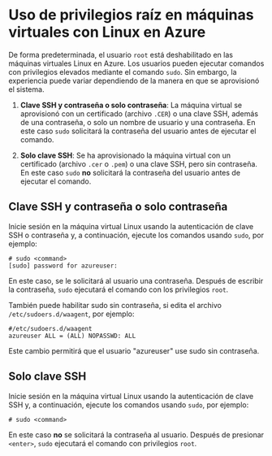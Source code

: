 <properties 
	pageTitle="Uso de privilegios raíz en máquinas virtuales de Linux en Azure" 
	description="Aprenda a usar privilegios raíz en una máquina virtual de Linux en Azure." 
	services="virtual-machines" 
	documentationCenter="" 
	authors="szarkos" 
	manager="timlt" 
	editor=""/>

<tags 
	ms.service="virtual-machines" 
	ms.workload="infrastructure-services" 
	ms.tgt_pltfrm="vm-linux" 
	ms.devlang="na" 
	ms.topic="article" 
	ms.date="07/29/2015" 
	ms.author="szark"/>




# Uso de privilegios raíz en máquinas virtuales con Linux en Azure

De forma predeterminada, el usuario `root` está deshabilitado en las máquinas virtuales Linux en Azure. Los usuarios pueden ejecutar comandos con privilegios elevados mediante el comando `sudo`. Sin embargo, la experiencia puede variar dependiendo de la manera en que se aprovisionó el sistema.

1. **Clave SSH y contraseña o solo contraseña**: La máquina virtual se aprovisionó con un certificado (archivo `.CER`) o una clave SSH, además de una contraseña, o solo un nombre de usuario y una contraseña. En este caso `sudo` solicitará la contraseña del usuario antes de ejecutar el comando.

2. **Solo clave SSH**: Se ha aprovisionado la máquina virtual con un certificado (archivo `.cer` o `.pem`) o una clave SSH, pero sin contraseña. En este caso `sudo` **no** solicitará la contraseña del usuario antes de ejecutar el comando.


## Clave SSH y contraseña o solo contraseña

Inicie sesión en la máquina virtual Linux usando la autenticación de clave SSH o contraseña y, a continuación, ejecute los comandos usando `sudo`, por ejemplo:

	# sudo <command>
	[sudo] password for azureuser:

En este caso, se le solicitará al usuario una contraseña. Después de escribir la contraseña, `sudo` ejecutará el comando con los privilegios `root`.

También puede habilitar sudo sin contraseña, si edita el archivo `/etc/sudoers.d/waagent`, por ejemplo:

	#/etc/sudoers.d/waagent
	azureuser ALL = (ALL) NOPASSWD: ALL

Este cambio permitirá que el usuario "azureuser" use sudo sin contraseña.

## Solo clave SSH

Inicie sesión en la máquina virtual Linux usando la autenticación de clave SSH y, a continuación, ejecute los comandos usando `sudo`, por ejemplo:

	# sudo <command>

En este caso **no** se solicitará la contraseña al usuario. Después de presionar `<enter>`, `sudo` ejecutará el comando con privilegios `root`.

 

<!---HONumber=August15_HO6-->